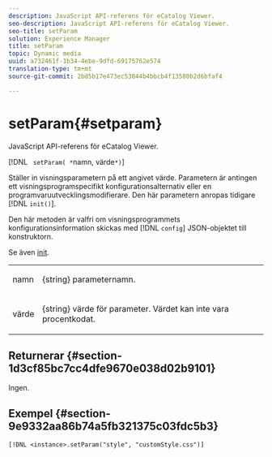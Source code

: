 ```yaml
---
description: JavaScript API-referens för eCatalog Viewer.
seo-description: JavaScript API-referens för eCatalog Viewer.
seo-title: setParam
solution: Experience Manager
title: setParam
topic: Dynamic media
uuid: a732461f-1b34-4ebe-9dfd-69175762e574
translation-type: tm+mt
source-git-commit: 2bd5b17e473ec53844b4bbcb4f13580b2d6bfaf4

---
```



# setParam{#setparam}

JavaScript API-referens för eCatalog Viewer.

[!DNL ` setParam( *`namn, värde`*)`]

Ställer in visningsparametern på ett angivet värde. Parametern är antingen ett visningsprogramspecifikt konfigurationsalternativ eller en programvaruutvecklingsmodifierare. Den här parametern anropas tidigare [!DNL `init()`].

Den här metoden är valfri om visningsprogrammets konfigurationsinformation skickas med [!DNL `config`] JSON-objektet till konstruktorn.

Se även [init](../../../c-html5-s7-aem-asset-viewers/c-html5-20-ecatalog-viewer-about/c-html5-20-ecatalog-viewer-javascriptapiref/r-html5-ecatalog-viewer-20-javascriptapiref-init.md#reference-aee94dd92a28410784f7a1792e28683b).

<table id="table_896DFF34A68A403DB93A6D597461A573"> 
 <tbody> 
  <tr> 
   <td colname="col1"> <p> <span class="codeph"> <span class="varname"> namn </span></span> </p> </td> 
   <td colname="col2"> <p> <span class="codeph"> {string} </span> parameternamn. </p> </td> 
  </tr> 
  <tr> 
   <td colname="col1"> <p> <span class="codeph"> <span class="varname"> värde </span></span> </p> </td> 
   <td colname="col2"> <p> <span class="codeph"> {string} </span> värde för parameter. Värdet kan inte vara procentkodat. </p> </td> 
  </tr> 
 </tbody> 
</table>

## Returnerar {#section-1d3cf85bc7cc4dfe9670e038d02b9101}

Ingen.

## Exempel {#section-9e9332aa86b74a5fb321375c03fdc5b3}

```
[!DNL <instance>.setParam("style", "customStyle.css")]
```

